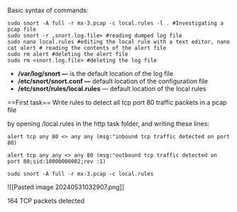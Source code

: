 
Basic syntax of commands:

```
sudo snort -A full -r mx-3.pcap -c local.rules -l . #Investigating a pcap file  
sudo snort -r ,snort.log.file> #reading dumped log file  
sudo nano local.rules #editing the local rule with a text editor, nano  
cat alert # reading the contents of the alert file  
sudo rm alert #deleting the alert file  
sudo rm <snort.log.file> #deleting the log file
```

- **/var/log/snort —** is the default location of the log file
- **/etc/snort/snort.conf —** default location of the configuration file
- **/etc/snort/rules/local.rules** — default location of the local rules

==First task==
Write rules to detect all tcp port 80  traffic packets in a pcap file

by opening /local.rules in the http task folder, and writing these lines:
```
alert tcp any 80 <> any any (msg:"inbound tcp traffic detected on port 80)

alert tcp any any <> any 80 (msg:"outbound tcp traffic detected on port 80;sid:10000000002;rev :1)
```

``` Exercise-Files/TASK-2
sudo snort -A full -r mx-3.pcap -c local.rules
```

![[Pasted image 20240531032907.png]]

164 TCP packets detected